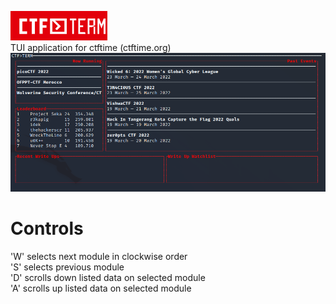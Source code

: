 ![CTF>TERM](./assets/banner.png)
<br/>TUI application for ctftime (ctftime.org)
![TUI](./assets/tui.png)
<br/>
# Controls
'W' selects next module in clockwise order<br/>
'S' selects previous module <br/>
'D' scrolls down listed data on selected module<br/>
'A' scrolls up listed data on selected module
